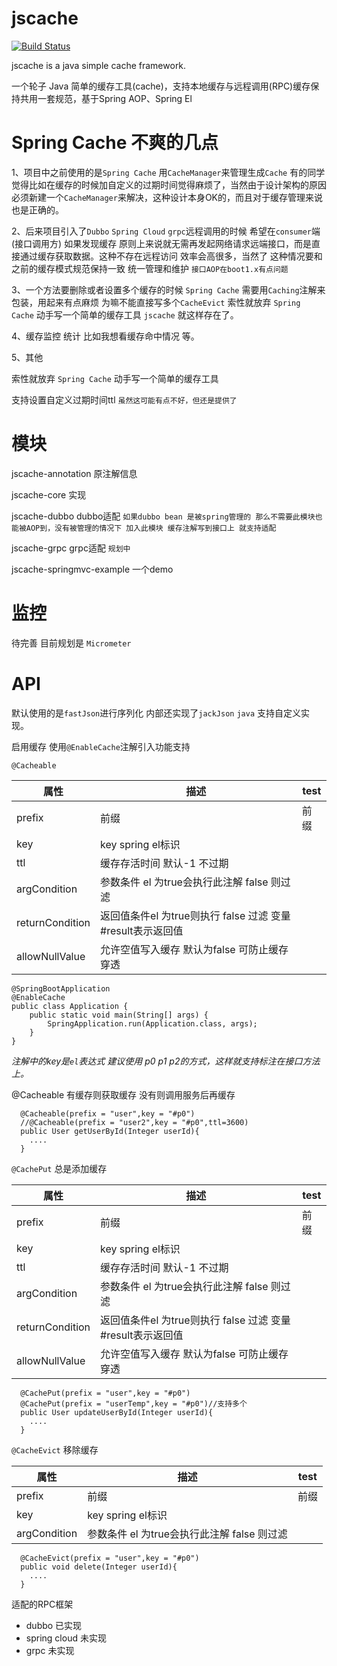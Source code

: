 # jscache

[![Build Status](https://travis-ci.org/peachyy/jscache.svg?branch=master)](https://travis-ci.org/peachyy/jscache)



jscache is a java simple cache framework.

一个轮子 Java 简单的缓存工具(cache)，支持本地缓存与远程调用(RPC)缓存保持共用一套规范，基于Spring AOP、Spring El

# Spring Cache 不爽的几点
1、项目中之前使用的是`Spring Cache` 用`CacheManager`来管理生成`Cache` 有的同学觉得比如在缓存的时候加自定义的过期时间觉得麻烦了，当然由于设计架构的原因必须新建一个`CacheManager`来解决，这种设计本身OK的，而且对于缓存管理来说也是正确的。
  
 2、后来项目引入了`Dubbo` `Spring Cloud` `grpc`远程调用的时候 希望在`consumer`端(接口调用方) 如果发现缓存 原则上来说就无需再发起网络请求远端接口，而是直接通过缓存获取数据。这种不存在远程访问 效率会高很多，当然了 这种情况要和之前的缓存模式规范保持一致 统一管理和维护 `接口AOP在boot1.x有点问题`
 
 3、一个方法要删除或者设置多个缓存的时候 `Spring Cache` 需要用`Caching`注解来包装，用起来有点麻烦 为嘛不能直接写多个`CacheEvict`
索性就放弃 `Spring Cache` 动手写一个简单的缓存工具 `jscache` 就这样存在了。

 4、缓存监控 统计 比如我想看缓存命中情况 等。  
 
 5、其他
 
 索性就放弃 `Spring Cache` 动手写一个简单的缓存工具 
 
 支持设置自定义过期时间ttl `虽然这可能有点不好，但还是提供了`    

# 模块
jscache-annotation 原注解信息 

jscache-core       实现

jscache-dubbo      dubbo适配 `如果dubbo bean 是被spring管理的 那么不需要此模块也能被AOP到，没有被管理的情况下 加入此模块 缓存注解写到接口上 就支持适配` 

jscache-grpc       grpc适配 `规划中`
 

jscache-springmvc-example 一个demo 

# 监控
 
 待完善 目前规划是 `Micrometer` 



# API

默认使用的是`fastJson`进行序列化 内部还实现了`jackJson` `java` 支持自定义实现。

启用缓存 使用`@EnableCache`注解引入功能支持

`@Cacheable`

| 属性                | 描述               |test   |
| ------------------ | ------------------ |-------|
| prefix             | 前缀               |前缀   |
| key                | key spring el标识  |     |
| ttl                | 缓存存活时间 默认-1 不过期            |           |
| argCondition       | 参数条件 el 为true会执行此注解 false 则过滤            |          |
| returnCondition    | 返回值条件el  为true则执行 false 过滤  变量#result表示返回值   |             |
| allowNullValue    |  允许空值写入缓存 默认为false  可防止缓存穿透     |          |

```
@SpringBootApplication
@EnableCache
public class Application {
    public static void main(String[] args) {
        SpringApplication.run(Application.class, args);
    }
}
```
 *注解中的key是`el`表达式 建议使用 p0 p1 p2的方式，这样就支持标注在接口方法上。*

@Cacheable 有缓存则获取缓存 没有则调用服务后再缓存
```
  @Cacheable(prefix = "user",key = "#p0")
  //@Cacheable(prefix = "user2",key = "#p0",ttl=3600)
  public User getUserById(Integer userId){
    ....
  }
```

`@CachePut` 总是添加缓存

| 属性                | 描述               |test   |
| ------------------ | ------------------ |-------|
| prefix             | 前缀               |前缀   |
| key                | key spring el标识  |     |
| ttl                | 缓存存活时间 默认-1 不过期            |           |
| argCondition       | 参数条件 el 为true会执行此注解 false 则过滤            |          |
| returnCondition    | 返回值条件el  为true则执行 false 过滤  变量#result表示返回值   |             |
| allowNullValue    |  允许空值写入缓存 默认为false  可防止缓存穿透     |          |


```
  @CachePut(prefix = "user",key = "#p0")
  @CachePut(prefix = "userTemp",key = "#p0")//支持多个
  public User updateUserById(Integer userId){
    ....
  }
```


`@CacheEvict`  移除缓存

| 属性                | 描述               |test   |
| ------------------ | ------------------ |-------|
| prefix             | 前缀               |前缀   |
| key                | key spring el标识  |     |
| argCondition       | 参数条件 el 为true会执行此注解 false 则过滤            |          |


```
  @CacheEvict(prefix = "user",key = "#p0")
  public void delete(Integer userId){
    ....
  }
```


适配的RPC框架

* dubbo  已实现
* spring cloud   未实现
* grpc   未实现